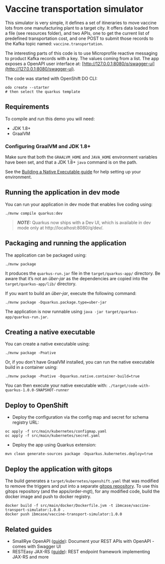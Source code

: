 # Vaccine transportation simulator

This simulator is very simple, it defines a set of itineraries to move vaccine lots from one manufacturing plant to a target city. It offers data loaded from a file (see resources folder), and two APIs, one to get the current list of predefined transportation cost, and one POST to submit those records to the Kafka topic named: `vaccine.transportation`.

The interesting parts of this code is to use Microprofile reactive messaging to product Kafka records with a key. The values coming from a list. The app exposes a OpenAPI user interface at: [http://127.0.0.1:8080/q/swagger-ui](http://127.0.0.1:8080/swagger-ui).

The code was started with OpenShift DO CLI:

```shell
odo create --starter
# then select the quarkus template
```

## Requirements

To compile and run this demo you will need:

- JDK 1.8+
- GraalVM

### Configuring GraalVM and JDK 1.8+

Make sure that both the `GRAALVM_HOME` and `JAVA_HOME` environment variables have
been set, and that a JDK 1.8+ `java` command is on the path.

See the [Building a Native Executable guide](https://quarkus.io/guides/building-native-image-guide)
for help setting up your environment.

## Running the application in dev mode

You can run your application in dev mode that enables live coding using:
```shell script
./mvnw compile quarkus:dev
```

> **_NOTE:_**  Quarkus now ships with a Dev UI, which is available in dev mode only at http://localhost:8080/q/dev/.

## Packaging and running the application

The application can be packaged using:
```shell script
./mvnw package
```
It produces the `quarkus-run.jar` file in the `target/quarkus-app/` directory.
Be aware that it’s not an _über-jar_ as the dependencies are copied into the `target/quarkus-app/lib/` directory.

If you want to build an _über-jar_, execute the following command:
```shell script
./mvnw package -Dquarkus.package.type=uber-jar
```

The application is now runnable using `java -jar target/quarkus-app/quarkus-run.jar`.

## Creating a native executable

You can create a native executable using: 

```shell
./mvnw package -Pnative
```

Or, if you don't have GraalVM installed, you can run the native executable build in a container using: 
```shell script
./mvnw package -Pnative -Dquarkus.native.container-build=true
```

You can then execute your native executable with: `./target/code-with-quarkus-1.0.0-SNAPSHOT-runner`


## Deploy to OpenShift

* Deploy the configuration via the config map and secret for schema registry URL:

 ```shell
 oc apply -f src/main/kubernetes/configmap.yaml
 oc apply -f src/main/kubernetes/secret.yaml
 ```

* Deploy the app using Quarkus extension:

 ```shell
 mvn clean generate-sources package -Dquarkus.kubernetes.deploy=true 
 ```

## Deploy the application with gitops

The build generates a `target/kubernetes/openshift.yaml` that was modified to remove the triggers and put into a separate [gitops repository](https://github.com/ibm-cloud-architecture/vaccine-gitops). To use this gitops repository (and the apps/order-mgt), for any modified code, build the docker image and push to docker registry.

```shell
docker build -f src/main/docker/Dockerfile.jvm -t ibmcase/vaccine-transport-simulator:1.0.0 .
docker push ibmcase/vaccine-transport-simulator:1.0.0
```

 ## Related guides

- SmallRye OpenAPI ([guide](https://quarkus.io/guides/openapi-swaggerui)): Document your REST APIs with OpenAPI - comes with Swagger UI
- RESTEasy JAX-RS ([guide](https://quarkus.io/guides/rest-json)): REST endpoint framework implementing JAX-RS and more